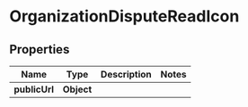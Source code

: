 

# OrganizationDisputeReadIcon


## Properties

| Name | Type | Description | Notes |
|------------ | ------------- | ------------- | -------------|
|**publicUrl** | **Object** |  |  |




